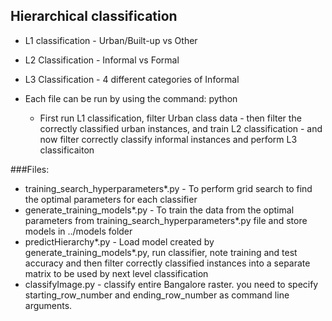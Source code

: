 ## Hierarchical classification

* L1 classification - Urban/Built-up vs Other
* L2 Classification - Informal vs Formal
* L3 Classification - 4 different categories of Informal

* Each file can be run by using the command: python <filename>

	* First run L1 classification, filter Urban class data - then filter the correctly classified urban instances, and train L2 classification - and now filter correctly classify informal instances and perform L3 classificaiton

###Files:
* training_search_hyperparameters*.py - To perform grid search to find the optimal parameters for each classifier
* generate_training_models*.py - To train the data from the optimal parameters from training_search_hyperparameters*.py file and store models in ../models folder
* predictHierarchy*.py - Load model created by generate_training_models*.py, run classifier, note training and test accuracy and then filter correctly classified instances into a separate matrix to be used by next level classification
* classifyImage.py - classify entire Bangalore raster. you need to specify starting_row_number and ending_row_number as command line arguments.

